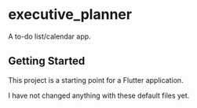 # executive_planner

A to-do list/calendar app.

## Getting Started

This project is a starting point for a Flutter application.

I have not changed anything with these default files yet.
